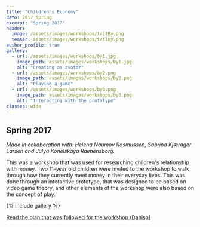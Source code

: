 ```yaml
---
title: "Children's Economy"
dato: 2017 Spring
excerpt: "Spring 2017"
header:
  image: /assets/images/workshops/tvilBy.png
  teaser: assets/images/workshops/tvilBy.png
author_profile: true
gallery:
  - url: /assets/images/workshops/by1.jpg
    image_path: assets/images/workshops/by1.jpg
    alt: "Creating an avatar"
  - url: /assets/images/workshops/by2.png
    image_path: assets/images/workshops/by2.png
    alt: "Playing a game"
  - url: /assets/images/workshops/by3.png
    image_path: assets/images/workshops/by3.png
    alt: "Interacting with the prototype"
classes: wide
---
```


## Spring 2017

*Made in collaboration with: Helena Naumov Rasmussen, Sabrina Kjærager Larsen and Julya Konelskaya Raimensborg.*

This was a workshop that was used for researching children's relationship with money. Two 11-year old children were invited to the workshop to walk through how they currently meet money in their everyday lives. This was done through an interactive prototype, that was designed to be based on video game theory, and other elements of the workshop were also based on the concept of play.

{% include gallery %}

[Read the plan that was followed for the workshop (Danish)](https://theinteractionwarriors.wordpress.com/2017/05/04/workshop/)
